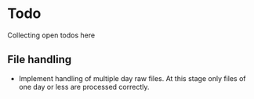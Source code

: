 # Todo
Collecting open todos here

## File handling
* Implement handling of multiple day raw files. At this stage only files of one day or less are processed correctly.